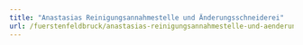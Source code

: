 ```yaml
---
title: "Anastasias Reinigungsannahmestelle und Änderungsschneiderei"
url: /fuerstenfeldbruck/anastasias-reinigungsannahmestelle-und-aenderungsschneiderei/
---
```

